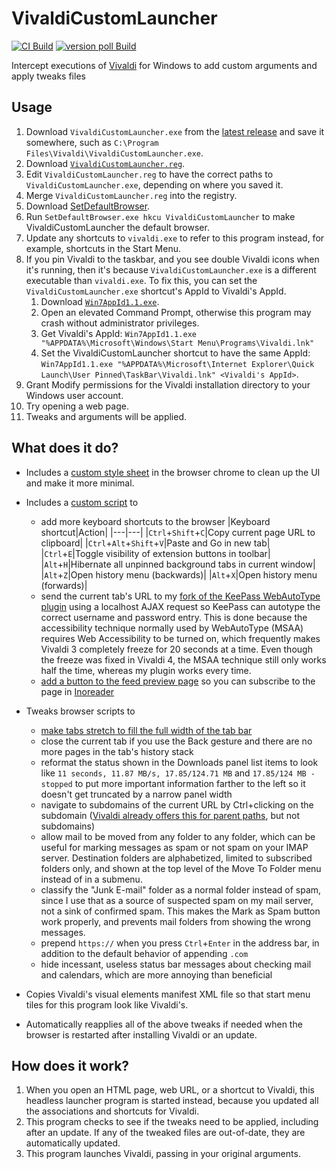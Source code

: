 VivaldiCustomLauncher
===

[![CI Build](https://img.shields.io/github/actions/workflow/status/Aldaviva/VivaldiCustomLauncher/ci.yml?branch=master&label=latest%20commit%20build&logo=github)](https://github.com/Aldaviva/VivaldiCustomLauncher/actions/workflows/ci.yml) [![version poll Build](https://img.shields.io/github/actions/workflow/status/Aldaviva/VivaldiCustomLauncher/build.yml?branch=master&label=latest%20Vivaldi%20version%20build&logo=github)](https://github.com/Aldaviva/VivaldiCustomLauncher/actions/workflows/build.yml)

Intercept executions of [Vivaldi](https://vivaldi.com/desktop/) for Windows to add custom arguments and apply tweaks files

## Usage
1. Download `VivaldiCustomLauncher.exe` from the [latest release](https://github.com/Aldaviva/VivaldiCustomLauncher/releases/latest) and save it somewhere, such as `C:\Program Files\Vivaldi\VivaldiCustomLauncher.exe`.
1. Download [`VivaldiCustomLauncher.reg`](https://raw.githubusercontent.com/Aldaviva/VivaldiCustomLauncher/master/VivaldiCustomLauncher.reg).
1. Edit `VivaldiCustomLauncher.reg` to have the correct paths to `VivaldiCustomLauncher.exe`, depending on where you saved it.
1. Merge `VivaldiCustomLauncher.reg` into the registry.
1. Download [SetDefaultBrowser](https://kolbi.cz/blog/2017/11/10/setdefaultbrowser-set-the-default-browser-per-user-on-windows-10-and-server-2016-build-1607/).
1. Run `SetDefaultBrowser.exe hkcu VivaldiCustomLauncher` to make VivaldiCustomLauncher the default browser.
1. Update any shortcuts to `vivaldi.exe` to refer to this program instead, for example, shortcuts in the Start Menu.
1. If you pin Vivaldi to the taskbar, and you see double Vivaldi icons when it's running, then it's because `VivaldiCustomLauncher.exe` is a different executable than `vivaldi.exe`. To fix this, you can set the `VivaldiCustomLauncher.exe` shortcut's AppId to Vivaldi's AppId.
    1. Download [`Win7AppId1.1.exe`](https://code.google.com/archive/p/win7appid/downloads).
    1. Open an elevated Command Prompt, otherwise this program may crash without administrator privileges.
    1. Get Vivaldi's AppId: `Win7AppId1.1.exe "%APPDATA%\Microsoft\Windows\Start Menu\Programs\Vivaldi.lnk"`
    1. Set the VivaldiCustomLauncher shortcut to have the same AppId: `Win7AppId1.1.exe "%APPDATA%\Microsoft\Internet Explorer\Quick Launch\User Pinned\TaskBar\Vivaldi.lnk" <Vivaldi's AppId>`.
1. Grant Modify permissions for the Vivaldi installation directory to your Windows user account.
1. Try opening a web page.
1. Tweaks and arguments will be applied.

## What does it do?
- Includes a [custom style sheet](https://github.com/Aldaviva/VivaldiCustomResources/blob/master/style/custom.css) in the browser chrome to clean up the UI and make it more minimal.
- Includes a [custom script](https://github.com/Aldaviva/VivaldiCustomResources/blob/master/scripts/custom.js) to
    - add more keyboard shortcuts to the browser
        |Keyboard shortcut|Action|
        |---|---|
        |`Ctrl`+`Shift`+`C`|Copy current page URL to clipboard|
        |`Ctrl`+`Alt`+`Shift`+`V`|Paste and Go in new tab|
        |`Ctrl`+`E`|Toggle visibility of extension buttons in toolbar|
        |`Alt`+`H`|Hibernate all unpinned background tabs in current window|
        |`Alt`+`Z`|Open history menu (backwards)|
        |`Alt`+`X`|Open history menu (forwards)|
    - send the current tab's URL to my [fork of the KeePass WebAutoType plugin](https://github.com/Aldaviva/WebAutoType) using a localhost AJAX request so KeePass can autotype the correct username and password entry. This is done because the accessibility technique normally used by WebAutoType (MSAA) requires Web Accessibility to be turned on, which frequently makes Vivaldi 3 completely freeze for 20 seconds at a time. Even though the freeze was fixed in Vivaldi 4, the MSAA technique still only works half the time, whereas my plugin works every time.
    - [add a button to the feed preview page](https://github.com/Aldaviva/VivaldiCustomResources/blob/master/scripts/custom-feed.js) so you can subscribe to the page in [Inoreader](https://www.inoreader.com/)
- Tweaks browser scripts to 
    - [make tabs stretch to fill the full width of the tab bar](https://gist.github.com/Aldaviva/39e4472ab7a5ee50473de74df826d928)
    - close the current tab if you use the Back gesture and there are no more pages in the tab's history stack
    - reformat the status shown in the Downloads panel list items to look like `11 seconds, 11.87 MB/s, 17.85/124.71 MB` and `17.85/124 MB - stopped` to put more important information farther to the left so it doesn't get truncated by a narrow panel width
    - navigate to subdomains of the current URL by Ctrl+clicking on the subdomain ([Vivaldi already offers this for parent paths](https://vivaldi.com/blog/vivaldi-introduces-break-mode/), but not subdomains)
    - allow mail to be moved from any folder to any folder, which can be useful for marking messages as spam or not spam on your IMAP server. Destination folders are alphabetized, limited to subscribed folders only, and shown at the top level of the Move To Folder menu instead of in a submenu.
    - classify the "Junk E-mail" folder as a normal folder instead of spam, since I use that as a source of suspected spam on my mail server, not a sink of confirmed spam. This makes the Mark as Spam button work properly, and prevents mail folders from showing the wrong messages.
    - prepend `https://` when you press `Ctrl`+`Enter` in the address bar, in addition to the default behavior of appending `.com`
    - hide incessant, useless status bar messages about checking mail and calendars, which are more annoying than beneficial

- Copies Vivaldi's visual elements manifest XML file so that start menu tiles for this program look like Vivaldi's.
- Automatically reapplies all of the above tweaks if needed when the browser is restarted after installing Vivaldi or an update.

## How does it work?
1. When you open an HTML page, web URL, or a shortcut to Vivaldi, this headless launcher program is started instead, because you updated all the associations and shortcuts for Vivaldi.
1. This program checks to see if the tweaks need to be applied, including after an update. If any of the tweaked files are out-of-date, they are automatically updated.
1. This program launches Vivaldi, passing in your original arguments.
